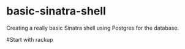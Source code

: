 basic-sinatra-shell
===================

Creating a really basic Sinatra shell using Postgres for the database.

#Start with rackup